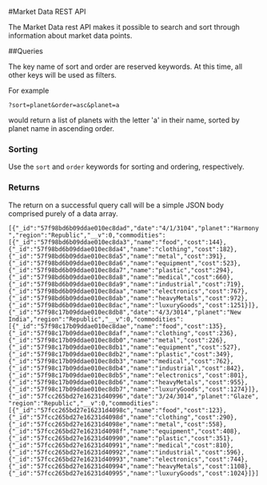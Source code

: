 #Market Data REST API

The Market Data rest API makes it possible to search and sort through information about market data points.

##Queries

The key name of sort and order are reserved keywords.  At this time, all other keys will be used as filters.

For example

`?sort=planet&order=asc&planet=a` 

would return a list of planets with the letter 'a' in their name, sorted by planet name in ascending order.


### Sorting

Use the `sort` and `order` keywords for sorting and ordering, respectively.

### Returns
The return on a successful query call will be a simple JSON body comprised purely of a data array.

`[{"_id":"57f98bd6b09ddae010ec8dad","date":"4/1/3104","planet":"Harmony","region":"Republic","__v":0,"commodities":[{"_id":"57f98bd6b09ddae010ec8da3","name":"food","cost":144},{"_id":"57f98bd6b09ddae010ec8da4","name":"clothing","cost":182},{"_id":"57f98bd6b09ddae010ec8da5","name":"metal","cost":391},{"_id":"57f98bd6b09ddae010ec8da6","name":"equipment","cost":523},{"_id":"57f98bd6b09ddae010ec8da7","name":"plastic","cost":294},{"_id":"57f98bd6b09ddae010ec8da8","name":"medical","cost":660},{"_id":"57f98bd6b09ddae010ec8da9","name":"industrial","cost":719},{"_id":"57f98bd6b09ddae010ec8daa","name":"electronics","cost":767},{"_id":"57f98bd6b09ddae010ec8dab","name":"heavyMetals","cost":972},{"_id":"57f98bd6b09ddae010ec8dac","name":"luxuryGoods","cost":1251}]},{"_id":"57f98c17b09ddae010ec8db8","date":"4/3/3014","planet":"New India","region":"Republic","__v":0,"commodities":[{"_id":"57f98c17b09ddae010ec8dae","name":"food","cost":135},{"_id":"57f98c17b09ddae010ec8daf","name":"clothing","cost":236},{"_id":"57f98c17b09ddae010ec8db0","name":"metal","cost":226},{"_id":"57f98c17b09ddae010ec8db1","name":"equipment","cost":527},{"_id":"57f98c17b09ddae010ec8db2","name":"plastic","cost":349},{"_id":"57f98c17b09ddae010ec8db3","name":"medical","cost":762},{"_id":"57f98c17b09ddae010ec8db4","name":"industrial","cost":842},{"_id":"57f98c17b09ddae010ec8db5","name":"electronics","cost":801},{"_id":"57f98c17b09ddae010ec8db6","name":"heavyMetals","cost":955},{"_id":"57f98c17b09ddae010ec8db7","name":"luxuryGoods","cost":1274}]},{"_id":"57fcc265bd27e16231d40996","date":"3/24/3014","planet":"Glaze","region":"Republic","__v":0,"commodities":[{"_id":"57fcc265bd27e16231d4098c","name":"food","cost":123},{"_id":"57fcc265bd27e16231d4098d","name":"clothing","cost":290},{"_id":"57fcc265bd27e16231d4098e","name":"metal","cost":558},{"_id":"57fcc265bd27e16231d4098f","name":"equipment","cost":408},{"_id":"57fcc265bd27e16231d40990","name":"plastic","cost":351},{"_id":"57fcc265bd27e16231d40991","name":"medical","cost":810},{"_id":"57fcc265bd27e16231d40992","name":"industrial","cost":596},{"_id":"57fcc265bd27e16231d40993","name":"electronics","cost":744},{"_id":"57fcc265bd27e16231d40994","name":"heavyMetals","cost":1108},{"_id":"57fcc265bd27e16231d40995","name":"luxuryGoods","cost":1024}]}]`
